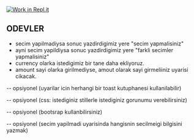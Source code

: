 [![Work in Repl.it](https://classroom.github.com/assets/work-in-replit-14baed9a392b3a25080506f3b7b6d57f295ec2978f6f33ec97e36a161684cbe9.svg)](https://classroom.github.com/online_ide?assignment_repo_id=3850872&assignment_repo_type=AssignmentRepo)
## ODEVLER

- secim yapilmadiysa sonuc yazdirdigimiz yere "secim yapmalisiniz"
- ayni secim yapildiysa sonuc yazdirdigimiz yere "farkli secimler yapmalisiniz"
- currency olarka istedigimiz bir tane daha ekliyoruz.
- amount sayi olarka girilmediyse, amout olarak sayi girmeliiniz uyarisi cikacak.  

-- opsiyonel (uyarilar icin herhangi bir toast kutuphanesi kullanilabilir)

-- opsiyonel (css: istediginiz stillerle istediginiz gorunumu verebilirsiniz)

-- opsiyonel (bootsrap kullanbilirsiniz)

-- opsiyonel (secim yapilmadi uyarisinda hangisnin secilmeigi bilgisini yazmak)  

